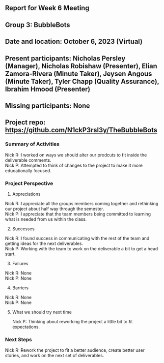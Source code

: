 ## Report for Week 6 Meeting
## Group 3: BubbleBots
## Date and location: October 6, 2023 (Virtual)
## Present participants: Nicholas Persley (Manager), Nicholas Robishaw (Presenter), Elian Zamora-Rivera (Minute Taker), Jeysen Angous (Minute Taker), Tyler Chapp (Quality Assurance), Ibrahim Hmood (Presenter)
## Missing participants: None
## Project repo: https://github.com/N1ckP3rsl3y/TheBubbleBots

### Summary of Activities

Nick R: I worked on ways we should alter our prodcuts to fit inside the deliverable comments.\
Nick P: Attempted to think of changes to the project to make it more educationally focused.

### Project Perspective
1. Appreciations

  Nick R: I appreciate all the groups members coming together and rethinking our project about half way through the semester.\
  Nick P: I appreciate that the team members being committed to learning what is needed from us within the class.

2. Successes

  Nick R: I found success in communicating with the rest of the team and getting ideas for the next deliverables.\
  Nick P: Working with the team to work on the deliverable a bit to get a head start.

3. Failures

  Nick R: None\
  Nick P: None

4. Barriers

  Nick R: None\
  Nick P: None

5. What we should try next time
   
   Nick P: Thinking about reworking the project a little bit to fit expectations.

### Next Steps

  Nick R: Rework the project to fit a better audience, create better user stories, and work on the next set of deliverables.
